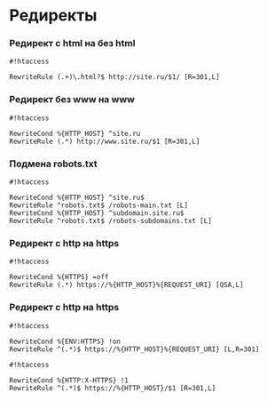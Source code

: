 # Редиректы

### Редирект с html на без html ###
```
#!htaccess

RewriteRule (.+)\.html?$ http://site.ru/$1/ [R=301,L]
```

### Редирект без www на www ###
```
#!htaccess

RewriteCond %{HTTP_HOST} ^site.ru
RewriteRule (.*) http://www.site.ru/$1 [R=301,L]
```

### Подмена robots.txt ###
```
#!htaccess

RewriteCond %{HTTP_HOST} ^site.ru$
RewriteRule ^robots.txt$ /robots-main.txt [L]
RewriteCond %{HTTP_HOST} ^subdomain.site.ru$
RewriteRule ^robots.txt$ /robots-subdomains.txt [L]
```

### Редирект с http на https ###
```
#!htaccess

RewriteCond %{HTTPS} =off
RewriteRule (.*) https://%{HTTP_HOST}%{REQUEST_URI} [QSA,L]
```

### Редирект с http на https ###
```
#!htaccess

RewriteCond %{ENV:HTTPS} !on
RewriteRule ^(.*)$ https://%{HTTP_HOST}%{REQUEST_URI} [L,R=301]
```
```
#!htaccess

RewriteCond %{HTTP:X-HTTPS} !1
RewriteRule ^(.*)$ https://%{HTTP_HOST}/$1 [R=301,L]
```